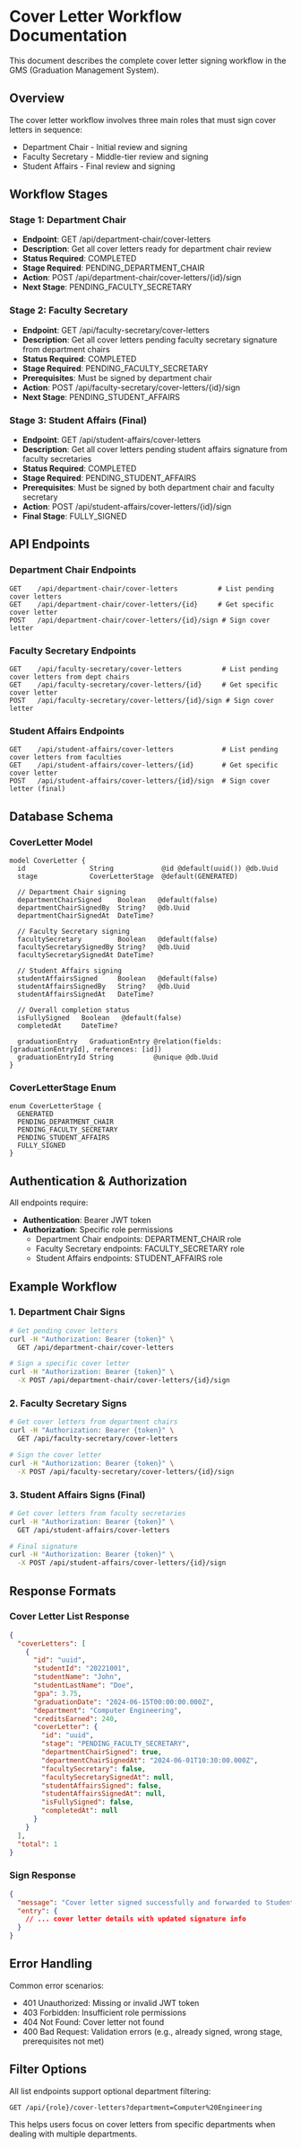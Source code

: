 # Cover Letter Workflow Documentation

This document describes the complete cover letter signing workflow in the GMS (Graduation Management System).

## Overview

The cover letter workflow involves three main roles that must sign cover letters in sequence:

- Department Chair - Initial review and signing
- Faculty Secretary - Middle-tier review and signing
- Student Affairs - Final review and signing

## Workflow Stages

### Stage 1: Department Chair

- **Endpoint**: GET /api/department-chair/cover-letters
- **Description**: Get all cover letters ready for department chair review
- **Status Required**: COMPLETED
- **Stage Required**: PENDING_DEPARTMENT_CHAIR
- **Action**: POST /api/department-chair/cover-letters/{id}/sign
- **Next Stage**: PENDING_FACULTY_SECRETARY

### Stage 2: Faculty Secretary

- **Endpoint**: GET /api/faculty-secretary/cover-letters
- **Description**: Get all cover letters pending faculty secretary signature from department chairs
- **Status Required**: COMPLETED
- **Stage Required**: PENDING_FACULTY_SECRETARY
- **Prerequisites**: Must be signed by department chair
- **Action**: POST /api/faculty-secretary/cover-letters/{id}/sign
- **Next Stage**: PENDING_STUDENT_AFFAIRS

### Stage 3: Student Affairs (Final)

- **Endpoint**: GET /api/student-affairs/cover-letters
- **Description**: Get all cover letters pending student affairs signature from faculty secretaries
- **Status Required**: COMPLETED
- **Stage Required**: PENDING_STUDENT_AFFAIRS
- **Prerequisites**: Must be signed by both department chair and faculty secretary
- **Action**: POST /api/student-affairs/cover-letters/{id}/sign
- **Final Stage**: FULLY_SIGNED

## API Endpoints

### Department Chair Endpoints

```
GET    /api/department-chair/cover-letters          # List pending cover letters
GET    /api/department-chair/cover-letters/{id}     # Get specific cover letter
POST   /api/department-chair/cover-letters/{id}/sign # Sign cover letter
```

### Faculty Secretary Endpoints

```
GET    /api/faculty-secretary/cover-letters          # List pending cover letters from dept chairs
GET    /api/faculty-secretary/cover-letters/{id}     # Get specific cover letter
POST   /api/faculty-secretary/cover-letters/{id}/sign # Sign cover letter
```

### Student Affairs Endpoints

```
GET    /api/student-affairs/cover-letters            # List pending cover letters from faculties
GET    /api/student-affairs/cover-letters/{id}       # Get specific cover letter
POST   /api/student-affairs/cover-letters/{id}/sign  # Sign cover letter (final)
```

## Database Schema

### CoverLetter Model

```prisma
model CoverLetter {
  id                String            @id @default(uuid()) @db.Uuid
  stage             CoverLetterStage  @default(GENERATED)

  // Department Chair signing
  departmentChairSigned    Boolean   @default(false)
  departmentChairSignedBy  String?   @db.Uuid
  departmentChairSignedAt  DateTime?

  // Faculty Secretary signing
  facultySecretary         Boolean   @default(false)
  facultySecretarySignedBy String?   @db.Uuid
  facultySecretarySignedAt DateTime?

  // Student Affairs signing
  studentAffairsSigned     Boolean   @default(false)
  studentAffairsSignedBy   String?   @db.Uuid
  studentAffairsSignedAt   DateTime?

  // Overall completion status
  isFullySigned   Boolean   @default(false)
  completedAt     DateTime?

  graduationEntry   GraduationEntry @relation(fields: [graduationEntryId], references: [id])
  graduationEntryId String          @unique @db.Uuid
}
```

### CoverLetterStage Enum

```prisma
enum CoverLetterStage {
  GENERATED
  PENDING_DEPARTMENT_CHAIR
  PENDING_FACULTY_SECRETARY
  PENDING_STUDENT_AFFAIRS
  FULLY_SIGNED
}
```

## Authentication & Authorization

All endpoints require:

- **Authentication**: Bearer JWT token
- **Authorization**: Specific role permissions
  - Department Chair endpoints: DEPARTMENT_CHAIR role
  - Faculty Secretary endpoints: FACULTY_SECRETARY role
  - Student Affairs endpoints: STUDENT_AFFAIRS role

## Example Workflow

### 1. Department Chair Signs

```bash
# Get pending cover letters
curl -H "Authorization: Bearer {token}" \
  GET /api/department-chair/cover-letters

# Sign a specific cover letter
curl -H "Authorization: Bearer {token}" \
  -X POST /api/department-chair/cover-letters/{id}/sign
```

### 2. Faculty Secretary Signs

```bash
# Get cover letters from department chairs
curl -H "Authorization: Bearer {token}" \
  GET /api/faculty-secretary/cover-letters

# Sign the cover letter
curl -H "Authorization: Bearer {token}" \
  -X POST /api/faculty-secretary/cover-letters/{id}/sign
```

### 3. Student Affairs Signs (Final)

```bash
# Get cover letters from faculty secretaries
curl -H "Authorization: Bearer {token}" \
  GET /api/student-affairs/cover-letters

# Final signature
curl -H "Authorization: Bearer {token}" \
  -X POST /api/student-affairs/cover-letters/{id}/sign
```

## Response Formats

### Cover Letter List Response

```json
{
  "coverLetters": [
    {
      "id": "uuid",
      "studentId": "20221001",
      "studentName": "John",
      "studentLastName": "Doe",
      "gpa": 3.75,
      "graduationDate": "2024-06-15T00:00:00.000Z",
      "department": "Computer Engineering",
      "creditsEarned": 240,
      "coverLetter": {
        "id": "uuid",
        "stage": "PENDING_FACULTY_SECRETARY",
        "departmentChairSigned": true,
        "departmentChairSignedAt": "2024-06-01T10:30:00.000Z",
        "facultySecretary": false,
        "facultySecretarySignedAt": null,
        "studentAffairsSigned": false,
        "studentAffairsSignedAt": null,
        "isFullySigned": false,
        "completedAt": null
      }
    }
  ],
  "total": 1
}
```

### Sign Response

```json
{
  "message": "Cover letter signed successfully and forwarded to Student Affairs",
  "entry": {
    // ... cover letter details with updated signature info
  }
}
```

## Error Handling

Common error scenarios:

- 401 Unauthorized: Missing or invalid JWT token
- 403 Forbidden: Insufficient role permissions
- 404 Not Found: Cover letter not found
- 400 Bad Request: Validation errors (e.g., already signed, wrong stage, prerequisites not met)

## Filter Options

All list endpoints support optional department filtering:

```
GET /api/{role}/cover-letters?department=Computer%20Engineering
```

This helps users focus on cover letters from specific departments when dealing with multiple departments.
